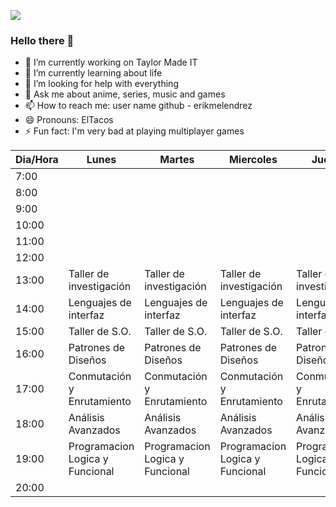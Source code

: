 ![](https://images.cooltext.com/5508512.png)

### Hello there 🧔

- 🔭 I’m currently working on Taylor Made IT
- 🌱 I’m currently learning about life
- 🤔 I’m looking for help with everything
- 💬 Ask me about anime, series, music and games
- 📫 How to reach me: user name github - erikmelendrez
- 😄 Pronouns: ElTacos
- ⚡ Fun fact: I'm very bad at playing multiplayer games

| Dia/Hora | Lunes                           | Martes                          | Miercoles                       | Jueves                          | Viernes                    | Sábado | Domingo |
|----------|---------------------------------|---------------------------------|---------------------------------|---------------------------------|----------------------------|--------|---------|
| 7:00     |                                 |                                 |                                 |                                 |                            |    W   |    W    |
| 8:00     |                                 |                                 |                                 |                                 |                            |    O   |    O    |
| 9:00     |                                 |                                 |                                 |                                 |                            |    R   |    R    |
| 10:00    |                                 |                                 |                                 |                                 |                            |    K   |    K    |
| 11:00    |                                 |                                 |                                 |                                 |                            |    I   |    I    |
| 12:00    |                                 |                                 |                                 |                                 |                            |    N   |    N    |
| 13:00    | Taller de investigación         | Taller de investigación         | Taller de investigación         | Taller de investigación         |                            |    G   |    G    |
| 14:00    | Lenguajes de interfaz           | Lenguajes de interfaz           | Lenguajes de interfaz           | Lenguajes de interfaz           |                            |    W   |    W    |
| 15:00    | Taller de S.O.                  | Taller de S.O.                  | Taller de S.O.                  | Taller de S.O.                  |                            |    O   |    O    |
| 16:00    | Patrones de Diseños             | Patrones de Diseños             | Patrones de Diseños             | Patrones de Diseños             | Patrones de Diseños        |    R   |    R    |
| 17:00    | Conmutación y Enrutamiento      | Conmutación y Enrutamiento      | Conmutación y Enrutamiento      | Conmutación y Enrutamiento      | Conmutación y Enrutamiento |    K   |    K    |
| 18:00    | Análisis Avanzados              | Análisis Avanzados              | Análisis Avanzados              | Análisis Avanzados              | Análisis Avanzados         |    I   |    I    |
| 19:00    | Programacion Logica y Funcional | Programacion Logica y Funcional | Programacion Logica y Funcional | Programacion Logica y Funcional |                            |    N   |    N    |
| 20:00    |                                 |                                 |                                 |                                 |                            |    G   |    G    |
